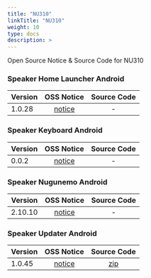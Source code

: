 ```yaml
---
title: "NU310"
linkTitle: "NU310"
weight: 10
type: docs
description: >
---
```


Open Source Notice & Source Code for NU310

### Speaker Home Launcher Android

| Version | OSS Notice | Source Code |
|---|:---:|:---:|
| 1.0.28 | [notice](https://opensource.sktelecom.com/compliance_artifacts/nugu_nu310_speaker_home_launcher/android/1.0.28/NU310_Speaker_home_launcher_android_1.0.28_OSS_Notice.html)  | - |

### Speaker Keyboard Android

| Version | OSS Notice | Source Code |
|---|:---:|:---:|
| 0.0.2 | [notice](https://opensource.sktelecom.com/compliance_artifacts/nugu_nu310_speaker_keyboard/android/0.0.2/NU310_Speaker_keyboard_android_0.0.2_OSS_Notice.html)  | - |

### Speaker Nugunemo Android

| Version | OSS Notice | Source Code |
|---|:---:|:---:|
| 2.10.10 | [notice](https://opensource.sktelecom.com/compliance_artifacts/nugu_nu310_speaker_nugunemo/android/2.10.10/NU310_Speaker_nugunemo_android_2.10.10_OSS_Notice.html)  | - |

### Speaker Updater Android

| Version | OSS Notice | Source Code |
|---|:---:|:---:|
| 1.0.45 | [notice](https://opensource.sktelecom.com/compliance_artifacts/nugu_nu310_speaker_updater/android/1.0.45/NU310_Speaker_updater_android_1.0.45_OSS_Notice.html)  | [zip](https://opensource.sktelecom.com/compliance_artifacts/nugu_nu310_speaker_updater/android/1.0.45/jsr-305.zip) |